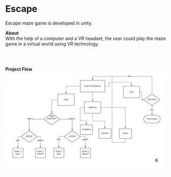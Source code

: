 # Escape

Escape maze game is developed in unity.



**About**<br/>
With the help of a computer and a VR headset, the user could play the maze game in a virtual world using VR technology.



<br/>


<br/>




**Project Flow**<br/>
![Project flow](https://github.com/ankit2104/Escape/blob/master/Workflow.png)
